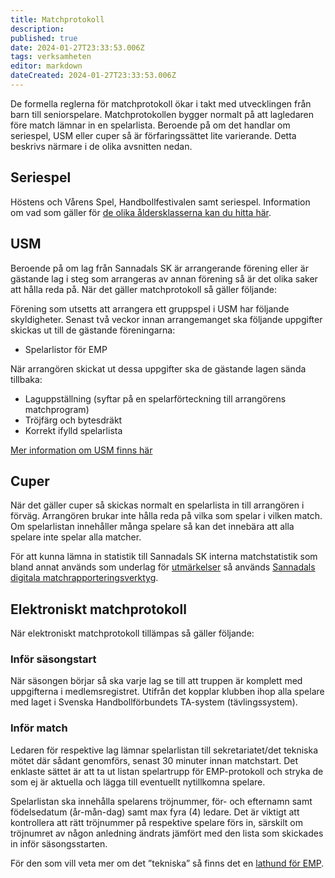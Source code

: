 ```yaml
---
title: Matchprotokoll
description: 
published: true
date: 2024-01-27T23:33:53.006Z
tags: verksamheten
editor: markdown
dateCreated: 2024-01-27T23:33:53.006Z
---
```


De formella reglerna för matchprotokoll ökar i takt med utvecklingen från barn till seniorspelare. Matchprotokollen bygger normalt på att lagledaren före match lämnar in en spelarlista. Beroende på om det handlar om seriespel, USM eller cuper så är förfaringssättet lite varierande. Detta beskrivs närmare i de olika avsnitten nedan.

## Seriespel
Höstens och Vårens Spel, Handbollfestivalen samt seriespel. Information om vad som gäller för [de olika åldersklasserna kan du hitta här](https://www.svenskhandboll.se/StockholmsHandbollforbund/Tavling/Matchprotokoll/).

## USM
Beroende på om lag från Sannadals SK är arrangerande förening eller är gästande lag i steg som arrangeras av annan förening så är det olika saker att hålla reda på. När det gäller matchprotokoll så gäller följande:

Förening som utsetts att arrangera ett gruppspel i USM har följande skyldigheter. Senast två veckor innan arrangemanget ska följande uppgifter skickas ut till de gästande föreningarna:
* Spelarlistor för EMP

När arrangören skickat ut dessa uppgifter ska de gästande lagen sända tillbaka:
* Laguppställning (syftar på en spelarförteckning till arrangörens matchprogram)
* Tröjfärg och bytesdräkt
* Korrekt ifylld spelarlista

[Mer information om USM finns här](https://www.svenskhandboll.se/USM/)

## Cuper
När det gäller cuper så skickas normalt en spelarlista in till arrangören i förväg. Arrangören brukar inte hålla reda på vilka som spelar i vilken match. Om spelarlistan innehåller många spelare så kan det innebära att alla spelare inte spelar alla matcher.

För att kunna lämna in statistik till Sannadals SK interna matchstatistik som bland annat används som underlag för [utmärkelser](/utmarkelser) så används [Sannadals digitala matchrapporteringsverktyg](https://matchrapport.sannadal.com/).

## Elektroniskt matchprotokoll
När elektroniskt matchprotokoll tillämpas så gäller följande:

### Inför säsongstart
När säsongen börjar så ska varje lag se till att truppen är komplett med uppgifterna i medlemsregistret. Utifrån det kopplar klubben ihop alla spelare med laget i Svenska Handbollförbundets TA-system (tävlingssystem).

### Inför match
Ledaren för respektive lag lämnar spelarlistan till sekretariatet/det tekniska mötet där sådant genomförs, senast 30 minuter innan matchstart. Det enklaste sättet är att ta ut listan spelartrupp för EMP-protokoll och stryka de som ej är aktuella och lägga till eventuellt nytillkomna spelare.

Spelarlistan ska innehålla spelarens tröjnummer, för- och efternamn samt födelsedatum (år-mån-dag) samt max fyra (4) ledare. Det är viktigt att kontrollera att rätt tröjnummer på respektive spelare förs in, särskilt om tröjnumret av någon anledning ändrats jämfört med den lista som skickades in inför säsongsstarten.

För den som vill veta mer om det ”tekniska” så finns det en [lathund för EMP](http://www.svenskhandboll.se/StockholmsHandbollforbund/Forbundet/Dokumentbank/).
